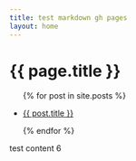 ```yaml
---
title: test markdown gh pages
layout: home
---
```



<h1>{{ page.title }}</h1>


<ul>

{% for post in site.posts %}

<li><a href="{{ post.url }}">{{ post.title }}</a></li>

{% endfor %}

</ul>

test content 6
